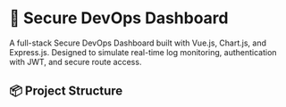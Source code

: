 # 🔐 Secure DevOps Dashboard

A full-stack Secure DevOps Dashboard built with Vue.js, Chart.js, and Express.js. Designed to simulate real-time log monitoring, authentication with JWT, and secure route access.

## 📦 Project Structure

